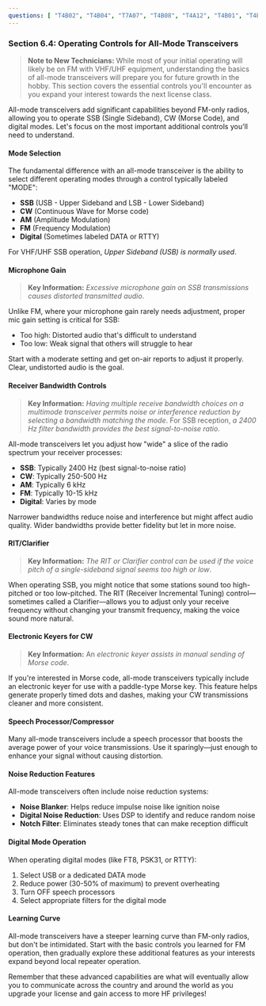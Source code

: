 ```yaml
---
questions: [ "T4B02", "T4B04", "T7A07", "T4B08", "T4A12", "T4B01", "T4B06", "T4B10" ]
---
```


### Section 6.4: Operating Controls for All-Mode Transceivers

> **Note to New Technicians:** While most of your initial operating will likely be on FM with VHF/UHF equipment, understanding the basics of all-mode transceivers will prepare you for future growth in the hobby. This section covers the essential controls you'll encounter as you expand your interest towards the next license class.

All-mode transceivers add significant capabilities beyond FM-only radios, allowing you to operate SSB (Single Sideband), CW (Morse Code), and digital modes. Let's focus on the most important additional controls you'll need to understand.

#### Mode Selection

The fundamental difference with an all-mode transceiver is the ability to select different operating modes through a control typically labeled "MODE":

- **SSB** (USB - Upper Sideband and LSB - Lower Sideband)
- **CW** (Continuous Wave for Morse code)
- **AM** (Amplitude Modulation)
- **FM** (Frequency Modulation)
- **Digital** (Sometimes labeled DATA or RTTY)

For VHF/UHF SSB operation, *Upper Sideband (USB) is normally used*.

#### Microphone Gain

> **Key Information:** *Excessive microphone gain on SSB transmissions causes distorted transmitted audio*.

Unlike FM, where your microphone gain rarely needs adjustment, proper mic gain setting is critical for SSB:
- Too high: Distorted audio that's difficult to understand
- Too low: Weak signal that others will struggle to hear

Start with a moderate setting and get on-air reports to adjust it properly. Clear, undistorted audio is the goal.

#### Receiver Bandwidth Controls

> **Key Information:** *Having multiple receive bandwidth choices on a multimode transceiver permits noise or interference reduction by selecting a bandwidth matching the mode*. For SSB reception, *a 2400 Hz filter bandwidth provides the best signal-to-noise ratio*.

All-mode transceivers let you adjust how "wide" a slice of the radio spectrum your receiver processes:

- **SSB**: Typically 2400 Hz (best signal-to-noise ratio)
- **CW**: Typically 250-500 Hz
- **AM**: Typically 6 kHz
- **FM**: Typically 10-15 kHz
- **Digital**: Varies by mode

Narrower bandwidths reduce noise and interference but might affect audio quality. Wider bandwidths provide better fidelity but let in more noise.

#### RIT/Clarifier

> **Key Information:** *The RIT or Clarifier control can be used if the voice pitch of a single-sideband signal seems too high or low*.

When operating SSB, you might notice that some stations sound too high-pitched or too low-pitched. The RIT (Receiver Incremental Tuning) control—sometimes called a Clarifier—allows you to adjust only your receive frequency without changing your transmit frequency, making the voice sound more natural.

#### Electronic Keyers for CW

> **Key Information:** An *electronic keyer assists in manual sending of Morse code*.

If you're interested in Morse code, all-mode transceivers typically include an electronic keyer for use with a paddle-type Morse key. This feature helps generate properly timed dots and dashes, making your CW transmissions cleaner and more consistent.

#### Speech Processor/Compressor

Many all-mode transceivers include a speech processor that boosts the average power of your voice transmissions. Use it sparingly—just enough to enhance your signal without causing distortion.

#### Noise Reduction Features

All-mode transceivers often include noise reduction systems:

- **Noise Blanker**: Helps reduce impulse noise like ignition noise
- **Digital Noise Reduction**: Uses DSP to identify and reduce random noise
- **Notch Filter**: Eliminates steady tones that can make reception difficult

#### Digital Mode Operation

When operating digital modes (like FT8, PSK31, or RTTY):
1. Select USB or a dedicated DATA mode
2. Reduce power (30-50% of maximum) to prevent overheating
3. Turn OFF speech processors
4. Select appropriate filters for the digital mode

#### Learning Curve

All-mode transceivers have a steeper learning curve than FM-only radios, but don't be intimidated. Start with the basic controls you learned for FM operation, then gradually explore these additional features as your interests expand beyond local repeater operation.

Remember that these advanced capabilities are what will eventually allow you to communicate across the country and around the world as you upgrade your license and gain access to more HF privileges!